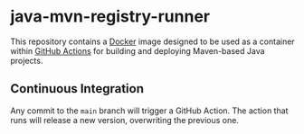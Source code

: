 # java-mvn-registry-runner
This repository contains a [Docker](https://www.docker.com/) image designed to be used as a
container within [GitHub Actions](https://github.com/features/actions) for building and deploying
Maven-based Java projects.

## Continuous Integration
Any commit to the `main` branch will trigger a GitHub Action. The action that runs will release a
new version, overwriting the previous one.